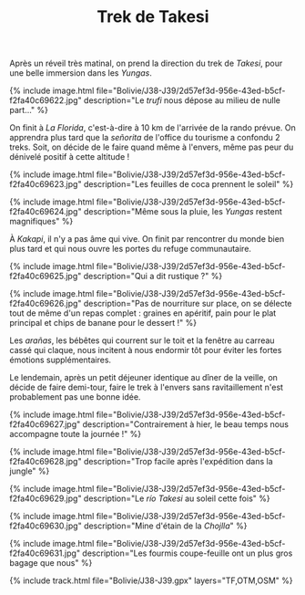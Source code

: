 ﻿---
title: "Trek de Takesi"
permalink: /Bolivie/J38-J39/
sidebar:
  nav: "bolivie"
enable_tracks: true
---

Après un réveil très matinal, on prend la direction du trek de *Takesi*, pour une belle immersion dans les *Yungas*.

{% include image.html file="Bolivie/J38-J39/2d57ef3d-956e-43ed-b5cf-f2fa40c69622.jpg" description="Le *trufi* nous dépose au milieu de nulle part..." %}

On finit à *La Florida*, c'est-à-dire à 10 km de l'arrivée de la rando prévue. On apprendra plus tard que la *señorita* de l'office du tourisme a confondu 2 treks.
Soit, on décide de le faire quand même à l'envers, même pas peur du dénivelé positif à cette altitude !

{% include image.html file="Bolivie/J38-J39/2d57ef3d-956e-43ed-b5cf-f2fa40c69623.jpg" description="Les feuilles de coca prennent le soleil" %}

{% include image.html file="Bolivie/J38-J39/2d57ef3d-956e-43ed-b5cf-f2fa40c69624.jpg" description="Même sous la pluie, les *Yungas* restent magnifiques" %}

À *Kakapi*, il n'y a pas âme qui vive. On finit par rencontrer du monde bien plus tard et qui nous ouvre les portes du refuge communautaire.

{% include image.html file="Bolivie/J38-J39/2d57ef3d-956e-43ed-b5cf-f2fa40c69625.jpg" description="Qui a dit rustique ?" %}

{% include image.html file="Bolivie/J38-J39/2d57ef3d-956e-43ed-b5cf-f2fa40c69626.jpg" description="Pas de nourriture sur place, on se délecte tout de même d'un repas complet : graines en apéritif, pain pour le plat principal et chips de banane pour le dessert !" %}

Les *arañas*, les bébêtes qui courrent sur le toit et la fenêtre au carreau cassé qui claque, nous incitent à nous endormir tôt pour éviter les fortes émotions supplémentaires.

Le lendemain, après un petit déjeuner identique au dîner de la veille, on décide de faire demi-tour, faire le trek à l'envers sans ravitaillement n'est probablement pas une bonne idée.

{% include image.html file="Bolivie/J38-J39/2d57ef3d-956e-43ed-b5cf-f2fa40c69627.jpg" description="Contrairement à hier, le beau temps nous accompagne toute la journée !" %}

{% include image.html file="Bolivie/J38-J39/2d57ef3d-956e-43ed-b5cf-f2fa40c69628.jpg" description="Trop facile après l'expédition dans la jungle" %}

{% include image.html file="Bolivie/J38-J39/2d57ef3d-956e-43ed-b5cf-f2fa40c69629.jpg" description="Le *río Takesi* au soleil cette fois" %}

{% include image.html file="Bolivie/J38-J39/2d57ef3d-956e-43ed-b5cf-f2fa40c69630.jpg" description="Mine d'étain de la *Chojlla*" %}

{% include image.html file="Bolivie/J38-J39/2d57ef3d-956e-43ed-b5cf-f2fa40c69631.jpg" description="Les fourmis coupe-feuille ont un plus gros bagage que nous" %}

{% include track.html file="Bolivie/J38-J39.gpx" layers="TF,OTM,OSM" %}
